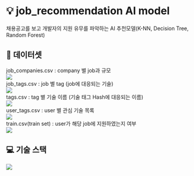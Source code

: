 # :bulb: job_recommendation AI model
채용공고를 보고 개발자의 지원 유무를 파악하는 AI 추천모델(K-NN, Decision Tree, Random Forest)

## :floppy_disk: 데이터셋
job_companies.csv : company 별 job과 규모    
<img src="https://user-images.githubusercontent.com/43736669/94919776-fcce3780-04ef-11eb-8217-5b24a8303fef.png">  
job_tags.csv : job 별 tag  (job에 대응되는 기술)  
<img src="https://user-images.githubusercontent.com/43736669/94920971-4f105800-04f2-11eb-8041-37ad4d791527.png">  
tags.csv : tag 별 기술 이름 (기술 태그 Hash에 대응되는 이름)  
<img src ="https://user-images.githubusercontent.com/43736669/94921035-6e0eea00-04f2-11eb-9d67-c31336c783f2.png">  
user_tags.csv : user 별 관심 기술 목록  
<img src ="https://user-images.githubusercontent.com/43736669/94921123-9860a780-04f2-11eb-8d6c-5f192d35c645.png">  
train.csv(train set) : user가 해당 job에 지원하였는지 여부  
<img src ="https://user-images.githubusercontent.com/43736669/94921312-086f2d80-04f3-11eb-8256-c0e9c5cab12a.png">  

## :computer: 기술 스택  
<img src="https://user-images.githubusercontent.com/26294469/60403849-7be20b00-9bdd-11e9-9138-b61ebd71bd9d.png"> 
